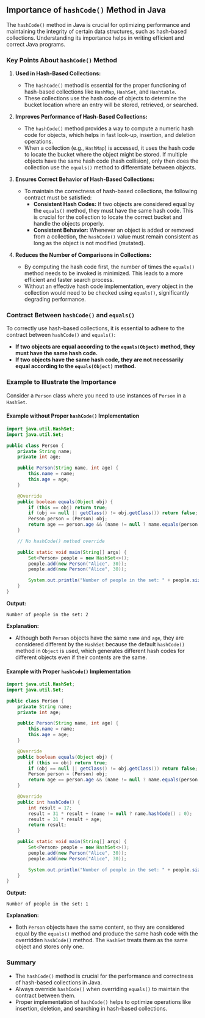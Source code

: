 ## Importance of `hashCode()` Method in Java

The `hashCode()` method in Java is crucial for optimizing performance and maintaining the integrity of certain data structures, such as hash-based collections. Understanding its importance helps in writing efficient and correct Java programs.

### Key Points About `hashCode()` Method

1. **Used in Hash-Based Collections:**
    - The `hashCode()` method is essential for the proper functioning of hash-based collections like `HashMap`, `HashSet`, and `Hashtable`.
    - These collections use the hash code of objects to determine the bucket location where an entry will be stored, retrieved, or searched.

2. **Improves Performance of Hash-Based Collections:**
    - The `hashCode()` method provides a way to compute a numeric hash code for objects, which helps in fast look-up, insertion, and deletion operations.
    - When a collection (e.g., `HashMap`) is accessed, it uses the hash code to locate the bucket where the object might be stored. If multiple objects have the same hash code (hash collision), only then does the collection use the `equals()` method to differentiate between objects.

3. **Ensures Correct Behavior of Hash-Based Collections:**
    - To maintain the correctness of hash-based collections, the following contract must be satisfied:
        - **Consistent Hash Codes:** If two objects are considered equal by the `equals()` method, they must have the same hash code. This is crucial for the collection to locate the correct bucket and handle the objects properly.
        - **Consistent Behavior:** Whenever an object is added or removed from a collection, the `hashCode()` value must remain consistent as long as the object is not modified (mutated).

4. **Reduces the Number of Comparisons in Collections:**
    - By computing the hash code first, the number of times the `equals()` method needs to be invoked is minimized. This leads to a more efficient and faster search process.
    - Without an effective hash code implementation, every object in the collection would need to be checked using `equals()`, significantly degrading performance.

### Contract Between `hashCode()` and `equals()`

To correctly use hash-based collections, it is essential to adhere to the contract between `hashCode()` and `equals()`:

- **If two objects are equal according to the `equals(Object)` method, they must have the same hash code.**
- **If two objects have the same hash code, they are not necessarily equal according to the `equals(Object)` method.**

### Example to Illustrate the Importance

Consider a `Person` class where you need to use instances of `Person` in a `HashSet`.

#### Example without Proper `hashCode()` Implementation

```java
import java.util.HashSet;
import java.util.Set;

public class Person {
    private String name;
    private int age;

    public Person(String name, int age) {
        this.name = name;
        this.age = age;
    }

    @Override
    public boolean equals(Object obj) {
        if (this == obj) return true;
        if (obj == null || getClass() != obj.getClass()) return false;
        Person person = (Person) obj;
        return age == person.age && (name != null ? name.equals(person.name) : person.name == null);
    }

    // No hashCode() method override

    public static void main(String[] args) {
        Set<Person> people = new HashSet<>();
        people.add(new Person("Alice", 30));
        people.add(new Person("Alice", 30));

        System.out.println("Number of people in the set: " + people.size());
    }
}
```

**Output:**
```
Number of people in the set: 2
```

**Explanation:**

- Although both `Person` objects have the same `name` and `age`, they are considered different by the `HashSet` because the default `hashCode()` method in `Object` is used, which generates different hash codes for different objects even if their contents are the same.

#### Example with Proper `hashCode()` Implementation

```java
import java.util.HashSet;
import java.util.Set;

public class Person {
    private String name;
    private int age;

    public Person(String name, int age) {
        this.name = name;
        this.age = age;
    }

    @Override
    public boolean equals(Object obj) {
        if (this == obj) return true;
        if (obj == null || getClass() != obj.getClass()) return false;
        Person person = (Person) obj;
        return age == person.age && (name != null ? name.equals(person.name) : person.name == null);
    }

    @Override
    public int hashCode() {
        int result = 17;
        result = 31 * result + (name != null ? name.hashCode() : 0);
        result = 31 * result + age;
        return result;
    }

    public static void main(String[] args) {
        Set<Person> people = new HashSet<>();
        people.add(new Person("Alice", 30));
        people.add(new Person("Alice", 30));

        System.out.println("Number of people in the set: " + people.size());
    }
}
```

**Output:**
```
Number of people in the set: 1
```

**Explanation:**

- Both `Person` objects have the same content, so they are considered equal by the `equals()` method and produce the same hash code with the overridden `hashCode()` method. The `HashSet` treats them as the same object and stores only one.

### Summary

- The `hashCode()` method is crucial for the performance and correctness of hash-based collections in Java.
- Always override `hashCode()` when overriding `equals()` to maintain the contract between them.
- Proper implementation of `hashCode()` helps to optimize operations like insertion, deletion, and searching in hash-based collections.
